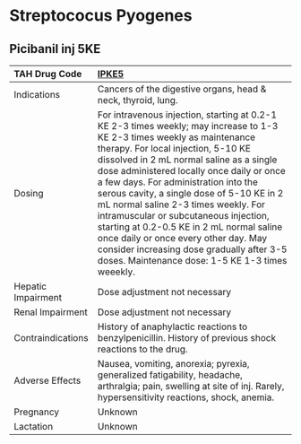 # Streptococus Pyogenes

## Picibanil inj 5KE

| TAH Drug Code      | [**IPKE5**](https://www.tahsda.org.tw/drugs/hissearch.php?drug_code=IPKE5)                                                                                                                                                                                                                                                                                                                                                                                                                                                                                                                                        |
|:-------------------|:------------------------------------------------------------------------------------------------------------------------------------------------------------------------------------------------------------------------------------------------------------------------------------------------------------------------------------------------------------------------------------------------------------------------------------------------------------------------------------------------------------------------------------------------------------------------------------------------------------------|
| Indications        | Cancers of the digestive organs, head & neck, thyroid, lung.                                                                                                                                                                                                                                                                                                                                                                                                                                                                                                                                                      |
| Dosing             | For intravenous injection, starting at 0.2-1 KE 2-3 times weekly; may increase to 1-3 KE 2-3 times weekly as maintenance therapy. For local injection, 5-10 KE dissolved in 2 mL normal saline as a single dose administered locally once daily or once a few days. For administration into the serous cavity, a single dose of 5-10 KE in 2 mL normal saline 2-3 times weekly. For intramuscular or subcutaneous injection, starting at 0.2-0.5 KE in 2 mL normal saline once daily or once every other day. May consider increasing dose gradually after 3-5 doses. Maintenance dose: 1-5 KE 1-3 times weeekly. |
| Hepatic Impairment | Dose adjustment not necessary                                                                                                                                                                                                                                                                                                                                                                                                                                                                                                                                                                                     |
| Renal Impairment   | Dose adjustment not necessary                                                                                                                                                                                                                                                                                                                                                                                                                                                                                                                                                                                     |
| Contraindications  | History of anaphylactic reactions to benzylpenicillin. History of previous shock reactions to the drug.                                                                                                                                                                                                                                                                                                                                                                                                                                                                                                           |
| Adverse Effects    | Nausea, vomiting, anorexia; pyrexia, generalized fatigability, headache, arthralgia; pain, swelling at site of inj. Rarely, hypersensitivity reactions, shock, anemia.                                                                                                                                                                                                                                                                                                                                                                                                                                            |
| Pregnancy          | Unknown                                                                                                                                                                                                                                                                                                                                                                                                                                                                                                                                                                                                           |
| Lactation          | Unknown                                                                                                                                                                                                                                                                                                                                                                                                                                                                                                                                                                                                           |

